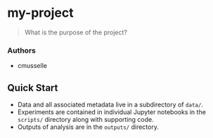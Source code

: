 # my-project

> What is the purpose of the project?

### Authors

* cmusselle

## Quick Start

* Data and all associated metadata live in a subdirectory of `data/`.
* Experiments are contained in individual Jupyter notebooks in the `scripts/` directory along with 
supporting code. 
* Outputs of analysis are in the `outputs/` directory.
